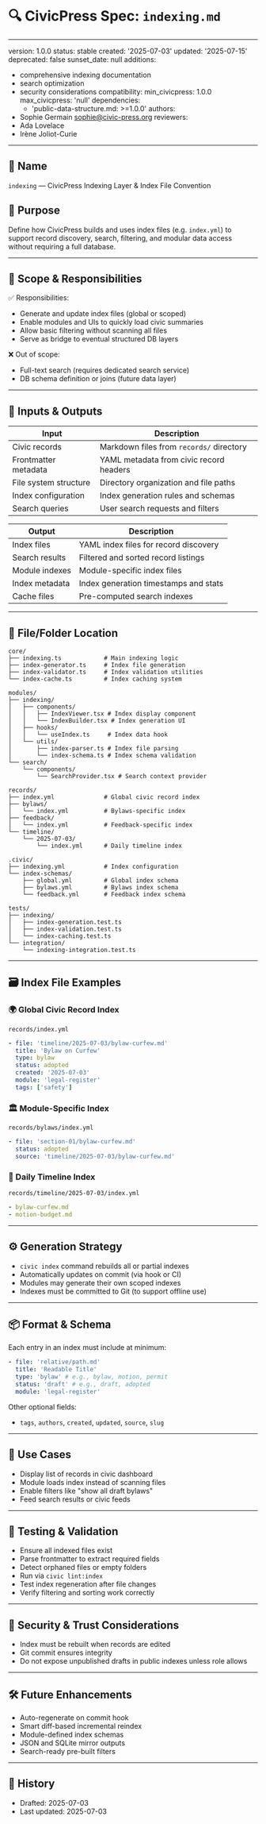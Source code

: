 # 🔍 CivicPress Spec: `indexing.md`

---
version: 1.0.0
status: stable
created: '2025-07-03'
updated: '2025-07-15'
deprecated: false
sunset_date: null
additions:

- comprehensive indexing documentation
- search optimization
- security considerations
compatibility:
  min_civicpress: 1.0.0
  max_civicpress: 'null'
  dependencies:
  - 'public-data-structure.md: >=1.0.0'
authors:
- Sophie Germain <sophie@civic-press.org>
reviewers:
- Ada Lovelace
- Irène Joliot-Curie

---

## 📛 Name

`indexing` — CivicPress Indexing Layer & Index File Convention

## 🎯 Purpose

Define how CivicPress builds and uses index files (e.g. `index.yml`) to support
record discovery, search, filtering, and modular data access without requiring a
full database.

---

## 🧩 Scope & Responsibilities

✅ Responsibilities:

- Generate and update index files (global or scoped)
- Enable modules and UIs to quickly load civic summaries
- Allow basic filtering without scanning all files
- Serve as bridge to eventual structured DB layers

❌ Out of scope:

- Full-text search (requires dedicated search service)
- DB schema definition or joins (future data layer)

---

## 🔗 Inputs & Outputs

| Input                    | Description                           |
| ------------------------ | ------------------------------------- |
| Civic records            | Markdown files from `records/` directory |
| Frontmatter metadata     | YAML metadata from civic record headers |
| File system structure    | Directory organization and file paths |
| Index configuration      | Index generation rules and schemas |
| Search queries           | User search requests and filters |

| Output                   | Description                           |
| ------------------------ | ------------------------------------- |
| Index files              | YAML index files for record discovery |
| Search results           | Filtered and sorted record listings |
| Module indexes           | Module-specific index files |
| Index metadata           | Index generation timestamps and stats |
| Cache files              | Pre-computed search indexes |

---

## 📂 File/Folder Location

```
core/
├── indexing.ts            # Main indexing logic
├── index-generator.ts     # Index file generation
├── index-validator.ts     # Index validation utilities
└── index-cache.ts         # Index caching system

modules/
├── indexing/
│   ├── components/
│   │   ├── IndexViewer.tsx # Index display component
│   │   └── IndexBuilder.tsx # Index generation UI
│   ├── hooks/
│   │   └── useIndex.ts     # Index data hook
│   └── utils/
│       ├── index-parser.ts # Index file parsing
│       └── index-schema.ts # Index schema validation
└── search/
    └── components/
        └── SearchProvider.tsx # Search context provider

records/
├── index.yml              # Global civic record index
├── bylaws/
│   └── index.yml          # Bylaws-specific index
├── feedback/
│   └── index.yml          # Feedback-specific index
└── timeline/
    └── 2025-07-03/
        └── index.yml      # Daily timeline index

.civic/
├── indexing.yml           # Index configuration
└── index-schemas/
    ├── global.yml         # Global index schema
    ├── bylaws.yml         # Bylaws index schema
    └── feedback.yml       # Feedback index schema

tests/
├── indexing/
│   ├── index-generation.test.ts
│   ├── index-validation.test.ts
│   └── index-caching.test.ts
└── integration/
    └── indexing-integration.test.ts
```

---

## 🗃️ Index File Examples

### 🌍 Global Civic Record Index

`records/index.yml`

```yaml
- file: 'timeline/2025-07-03/bylaw-curfew.md'
  title: 'Bylaw on Curfew'
  type: bylaw
  status: adopted
  created: '2025-07-03'
  module: 'legal-register'
  tags: ['safety']
```

### 🏛️ Module-Specific Index

`records/bylaws/index.yml`

```yaml
- file: 'section-01/bylaw-curfew.md'
  status: adopted
  source: 'timeline/2025-07-03/bylaw-curfew.md'
```

### 📅 Daily Timeline Index

`records/timeline/2025-07-03/index.yml`

```yaml
- bylaw-curfew.md
- motion-budget.md
```

---

## ⚙️ Generation Strategy

- `civic index` command rebuilds all or partial indexes
- Automatically updates on commit (via hook or CI)
- Modules may generate their own scoped indexes
- Indexes must be committed to Git (to support offline use)

---

## 📦 Format & Schema

Each entry in an index must include at minimum:

```yaml
- file: 'relative/path.md'
  title: 'Readable Title'
  type: 'bylaw' # e.g., bylaw, motion, permit
  status: 'draft' # e.g., draft, adopted
  module: 'legal-register'
```

Other optional fields:

- `tags`, `authors`, `created`, `updated`, `source`, `slug`

---

## 🔎 Use Cases

- Display list of records in civic dashboard
- Module loads index instead of scanning files
- Enable filters like "show all draft bylaws"
- Feed search results or civic feeds

---

## 🧪 Testing & Validation

- Ensure all indexed files exist
- Parse frontmatter to extract required fields
- Detect orphaned files or empty folders
- Run via `civic lint:index`
- Test index regeneration after file changes
- Verify filtering and sorting work correctly

---

## 🔐 Security & Trust Considerations

- Index must be rebuilt when records are edited
- Git commit ensures integrity
- Do not expose unpublished drafts in public indexes unless role allows

---

## 🛠️ Future Enhancements

- Auto-regenerate on commit hook
- Smart diff-based incremental reindex
- Module-defined index schemas
- JSON and SQLite mirror outputs
- Search-ready pre-built filters

---

## 📅 History

- Drafted: 2025-07-03
- Last updated: 2025-07-03

